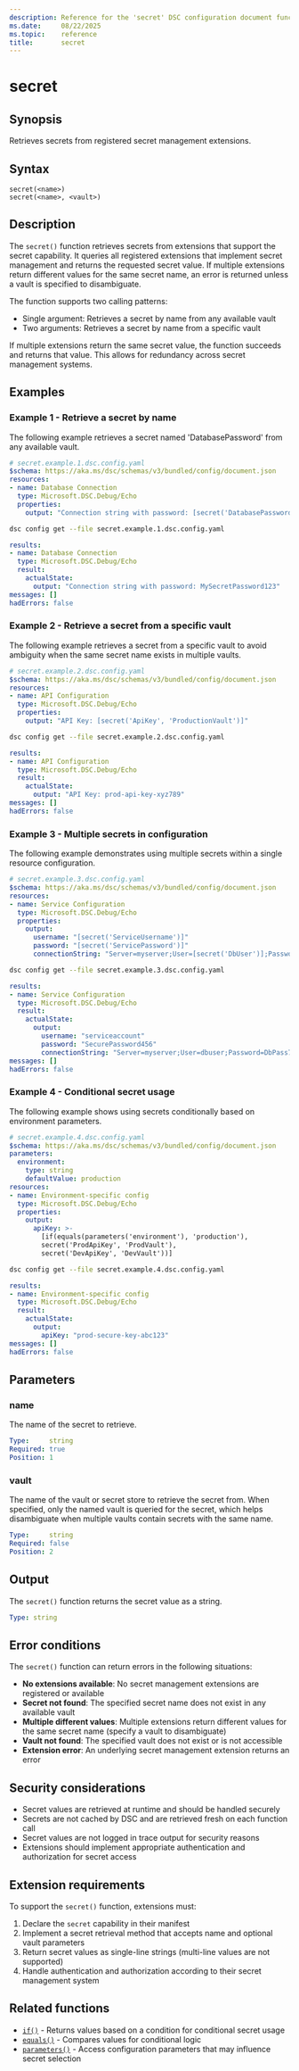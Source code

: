 ```yaml
---
description: Reference for the 'secret' DSC configuration document function
ms.date:     08/22/2025
ms.topic:    reference
title:       secret
---
```


# secret

## Synopsis

Retrieves secrets from registered secret management extensions.

## Syntax

```Syntax
secret(<name>)
secret(<name>, <vault>)
```

## Description

The `secret()` function retrieves secrets from extensions that support the
secret capability. It queries all registered extensions that implement secret
management and returns the requested secret value. If multiple extensions
return different values for the same secret name, an error is returned unless
a vault is specified to disambiguate.

The function supports two calling patterns:

- Single argument: Retrieves a secret by name from any available vault
- Two arguments: Retrieves a secret by name from a specific vault

If multiple extensions return the same secret value, the function succeeds and
returns that value. This allows for redundancy across secret management
systems.

## Examples

### Example 1 - Retrieve a secret by name

The following example retrieves a secret named 'DatabasePassword' from any
available vault.

```yaml
# secret.example.1.dsc.config.yaml
$schema: https://aka.ms/dsc/schemas/v3/bundled/config/document.json
resources:
- name: Database Connection
  type: Microsoft.DSC.Debug/Echo
  properties:
    output: "Connection string with password: [secret('DatabasePassword')]"
```

```bash
dsc config get --file secret.example.1.dsc.config.yaml
```

```yaml
results:
- name: Database Connection
  type: Microsoft.DSC.Debug/Echo
  result:
    actualState:
      output: "Connection string with password: MySecretPassword123"
messages: []
hadErrors: false
```

### Example 2 - Retrieve a secret from a specific vault

The following example retrieves a secret from a specific vault to avoid
ambiguity when the same secret name exists in multiple vaults.

```yaml
# secret.example.2.dsc.config.yaml
$schema: https://aka.ms/dsc/schemas/v3/bundled/config/document.json
resources:
- name: API Configuration
  type: Microsoft.DSC.Debug/Echo
  properties:
    output: "API Key: [secret('ApiKey', 'ProductionVault')]"
```

```bash
dsc config get --file secret.example.2.dsc.config.yaml
```

```yaml
results:
- name: API Configuration
  type: Microsoft.DSC.Debug/Echo
  result:
    actualState:
      output: "API Key: prod-api-key-xyz789"
messages: []
hadErrors: false
```

### Example 3 - Multiple secrets in configuration

The following example demonstrates using multiple secrets within a single
resource configuration.

```yaml
# secret.example.3.dsc.config.yaml
$schema: https://aka.ms/dsc/schemas/v3/bundled/config/document.json
resources:
- name: Service Configuration
  type: Microsoft.DSC.Debug/Echo
  properties:
    output:
      username: "[secret('ServiceUsername')]"
      password: "[secret('ServicePassword')]"
      connectionString: "Server=myserver;User=[secret('DbUser')];Password=[secret('DbPassword')]"
```

```bash
dsc config get --file secret.example.3.dsc.config.yaml
```

```yaml
results:
- name: Service Configuration
  type: Microsoft.DSC.Debug/Echo
  result:
    actualState:
      output:
        username: "serviceaccount"
        password: "SecurePassword456"
        connectionString: "Server=myserver;User=dbuser;Password=DbPass789"
messages: []
hadErrors: false
```

### Example 4 - Conditional secret usage

The following example shows using secrets conditionally based on environment
parameters.

```yaml
# secret.example.4.dsc.config.yaml
$schema: https://aka.ms/dsc/schemas/v3/bundled/config/document.json
parameters:
  environment:
    type: string
    defaultValue: production
resources:
- name: Environment-specific config
  type: Microsoft.DSC.Debug/Echo
  properties:
    output:
      apiKey: >-
        [if(equals(parameters('environment'), 'production'),
        secret('ProdApiKey', 'ProdVault'),
        secret('DevApiKey', 'DevVault'))]
```

```bash
dsc config get --file secret.example.4.dsc.config.yaml
```

```yaml
results:
- name: Environment-specific config
  type: Microsoft.DSC.Debug/Echo
  result:
    actualState:
      output:
        apiKey: "prod-secure-key-abc123"
messages: []
hadErrors: false
```

## Parameters

### name

The name of the secret to retrieve.

```yaml
Type:     string
Required: true
Position: 1
```

### vault

The name of the vault or secret store to retrieve the secret from. When
specified, only the named vault is queried for the secret, which helps
disambiguate when multiple vaults contain secrets with the same name.

```yaml
Type:     string
Required: false
Position: 2
```

## Output

The `secret()` function returns the secret value as a string.

```yaml
Type: string
```

## Error conditions

The `secret()` function can return errors in the following situations:

- **No extensions available**: No secret management extensions are registered
  or available
- **Secret not found**: The specified secret name does not exist in any
  available vault
- **Multiple different values**: Multiple extensions return different values
  for the same secret name (specify a vault to disambiguate)
- **Vault not found**: The specified vault does not exist or is not accessible
- **Extension error**: An underlying secret management extension returns an
  error

## Security considerations

- Secret values are retrieved at runtime and should be handled securely
- Secrets are not cached by DSC and are retrieved fresh on each function call
- Secret values are not logged in trace output for security reasons
- Extensions should implement appropriate authentication and authorization for
  secret access

## Extension requirements

To support the `secret()` function, extensions must:

1. Declare the `secret` capability in their manifest
2. Implement a secret retrieval method that accepts name and optional vault
   parameters
3. Return secret values as single-line strings (multi-line values are not
   supported)
4. Handle authentication and authorization according to their secret
   management system

## Related functions

- [`if()`][00] - Returns values based on a condition for conditional secret
  usage
- [`equals()`][01] - Compares values for conditional logic
- [`parameters()`][02] - Access configuration parameters that may influence
  secret selection

<!-- Link reference definitions -->
[00]: ./if.md
[01]: ./equals.md
[02]: ./parameters.md
